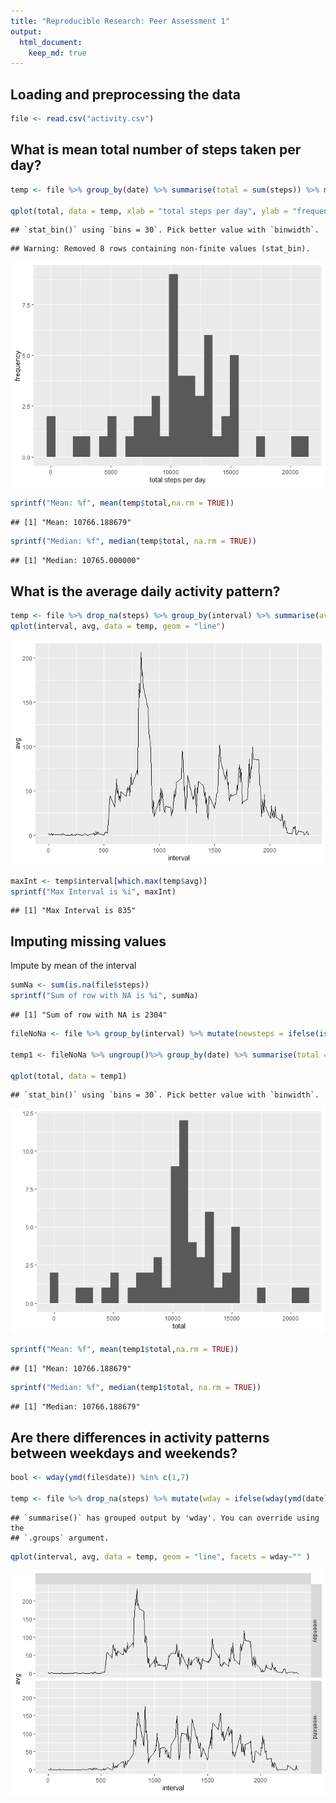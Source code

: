 ```yaml
---
title: "Reproducible Research: Peer Assessment 1"
output: 
  html_document:
    keep_md: true
---
```



## Loading and preprocessing the data

```r
file <- read.csv("activity.csv")
```

## What is mean total number of steps taken per day?

```r
temp <- file %>% group_by(date) %>% summarise(total = sum(steps)) %>% mutate(date = as.Date(date))

qplot(total, data = temp, xlab = "total steps per day", ylab = "frequency",)
```

```
## `stat_bin()` using `bins = 30`. Pick better value with `binwidth`.
```

```
## Warning: Removed 8 rows containing non-finite values (stat_bin).
```

![](PA1_template_files/figure-html/mean/median-1.png)<!-- -->

```r
sprintf("Mean: %f", mean(temp$total,na.rm = TRUE))
```

```
## [1] "Mean: 10766.188679"
```

```r
sprintf("Median: %f", median(temp$total, na.rm = TRUE))
```

```
## [1] "Median: 10765.000000"
```


## What is the average daily activity pattern?

```r
temp <- file %>% drop_na(steps) %>% group_by(interval) %>% summarise(avg = mean(steps))
qplot(interval, avg, data = temp, geom = "line")
```

![](PA1_template_files/figure-html/avgInt-1.png)<!-- -->

```r
maxInt <- temp$interval[which.max(temp$avg)]
sprintf("Max Interval is %i", maxInt)
```

```
## [1] "Max Interval is 835"
```

## Imputing missing values
Impute by mean of the interval

```r
sumNa <- sum(is.na(file$steps))
sprintf("Sum of row with NA is %i", sumNa)
```

```
## [1] "Sum of row with NA is 2304"
```

```r
fileNoNa <- file %>% group_by(interval) %>% mutate(newsteps = ifelse(is.na(steps),mean(steps,na.rm = TRUE),steps))

temp1 <- fileNoNa %>% ungroup()%>% group_by(date) %>% summarise(total = sum(newsteps)) %>% mutate(date = as.Date(date))

qplot(total, data = temp1)
```

```
## `stat_bin()` using `bins = 30`. Pick better value with `binwidth`.
```

![](PA1_template_files/figure-html/input-1.png)<!-- -->

```r
sprintf("Mean: %f", mean(temp1$total,na.rm = TRUE))
```

```
## [1] "Mean: 10766.188679"
```

```r
sprintf("Median: %f", median(temp1$total, na.rm = TRUE))
```

```
## [1] "Median: 10766.188679"
```

## Are there differences in activity patterns between weekdays and weekends?

```r
bool <- wday(ymd(file$date)) %in% c(1,7)

temp <- file %>% drop_na(steps) %>% mutate(wday = ifelse(wday(ymd(date)) %in% c(1,7), "weekend", "weekday")) %>% group_by(wday,interval) %>% summarise(avg = mean(steps))
```

```
## `summarise()` has grouped output by 'wday'. You can override using the
## `.groups` argument.
```

```r
qplot(interval, avg, data = temp, geom = "line", facets = wday~"" )
```

![](PA1_template_files/figure-html/diff-1.png)<!-- -->
